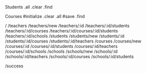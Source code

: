 Students
  .all
  .clear
  .find

Courses
  #initialize
  .clear
  .all
  #save
  .find

/
/teachers
/teachers/new
/teachers/:id
/teachers/:id/students
/teachers/:id/courses
/teachers/:id/courses/:id/students
/teachers/:id/schools
/students
/students/new
/students/:id
/students/:id/courses
/students/:id/teachers
/courses
/courses/new
/courses/:id
/courses/:id/students
/courses/:id/teachers
/courses/:id/schools
/schools
/schools/new
/schools/:id
/schools/:id/teachers
/schools/:id/courses
/schools/:id/students

/success
